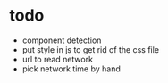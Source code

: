 # todo
- component detection
- put style in js to get rid of the css file
- url to read network
- pick network time by hand
